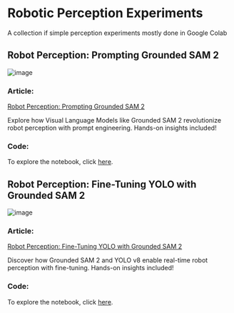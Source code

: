 # Robotic Perception Experiments

A collection if simple perception experiments mostly done in Google Colab

## Robot Perception: Prompting Grounded SAM 2
![image](https://github.com/user-attachments/assets/206100b6-5b04-4f5f-ba30-fe03421e186b)

### Article:

[Robot Perception: Prompting Grounded SAM 2](https://soulhackerslabs.com/robot-perception-prompting-grounded-sam-2-f879c0a5295a?source=friends_link&sk=b0f1d2bb68056638a2918aa20cd29080)

Explore how Visual Language Models like Grounded SAM 2 revolutionize robot perception with prompt engineering. Hands-on insights included!

### Code:

To explore the notebook, click [here](https://github.com/carlos-argueta/rse_prob_robotics/blob/main/rse_perception_experiments/notebooks/Simple_Robotics_Perception_Experiment_1_Prompting_SAM_2.ipynb).


## Robot Perception: Fine-Tuning YOLO with Grounded SAM 2
![image](https://github.com/user-attachments/assets/bbd99a72-30f9-4fd0-ba2c-22f0599849d8)


### Article:

[Robot Perception: Fine-Tuning YOLO with Grounded SAM 2](https://soulhackerslabs.com/robot-perception-fine-tuning-yolo-with-grounded-sam-2-16d255ff2f6a?source=friends_link&sk=2605b914d5972cb0997913e135f61666)

Discover how Grounded SAM 2 and YOLO v8 enable real-time robot perception with fine-tuning. Hands-on insights included!

### Code:

To explore the notebook, click [here](https://github.com/carlos-argueta/rse_prob_robotics/blob/main/rse_perception_experiments/notebooks/Simple_Robotics_Perception_Experiment_2_Fine_Tunning_Yolo_v8_with_SAM_2.ipynb).
